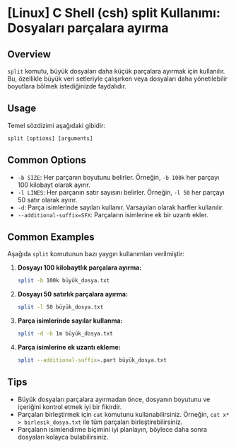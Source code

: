 # [Linux] C Shell (csh) split Kullanımı: Dosyaları parçalara ayırma

## Overview
`split` komutu, büyük dosyaları daha küçük parçalara ayırmak için kullanılır. Bu, özellikle büyük veri setleriyle çalışırken veya dosyaları daha yönetilebilir boyutlara bölmek istediğinizde faydalıdır.

## Usage
Temel sözdizimi aşağıdaki gibidir:
```
split [options] [arguments]
```

## Common Options
- `-b SIZE`: Her parçanın boyutunu belirler. Örneğin, `-b 100k` her parçayı 100 kilobayt olarak ayırır.
- `-l LINES`: Her parçanın satır sayısını belirler. Örneğin, `-l 50` her parçayı 50 satır olarak ayırır.
- `-d`: Parça isimlerinde sayıları kullanır. Varsayılan olarak harfler kullanılır.
- `--additional-suffix=SFX`: Parçaların isimlerine ek bir uzantı ekler.

## Common Examples
Aşağıda `split` komutunun bazı yaygın kullanımları verilmiştir:

1. **Dosyayı 100 kilobaytlık parçalara ayırma:**
   ```bash
   split -b 100k büyük_dosya.txt
   ```

2. **Dosyayı 50 satırlık parçalara ayırma:**
   ```bash
   split -l 50 büyük_dosya.txt
   ```

3. **Parça isimlerinde sayılar kullanma:**
   ```bash
   split -d -b 1m büyük_dosya.txt
   ```

4. **Parça isimlerine ek uzantı ekleme:**
   ```bash
   split --additional-suffix=.part büyük_dosya.txt
   ```

## Tips
- Büyük dosyaları parçalara ayırmadan önce, dosyanın boyutunu ve içeriğini kontrol etmek iyi bir fikirdir.
- Parçaları birleştirmek için `cat` komutunu kullanabilirsiniz. Örneğin, `cat x* > birlesik_dosya.txt` ile tüm parçaları birleştirebilirsiniz.
- Parçaların isimlendirme biçimini iyi planlayın, böylece daha sonra dosyaları kolayca bulabilirsiniz.